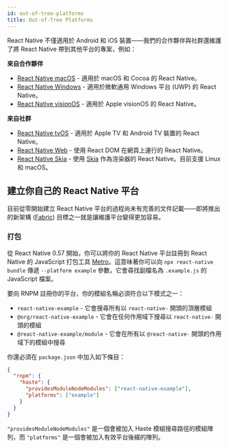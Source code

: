 ```yaml
---
id: out-of-tree-platforms
title: Out-of-Tree Platforms
---
```


React Native 不僅適用於 Android 和 iOS 裝置——我們的合作夥伴與社群還維護了將 React Native 帶到其他平台的專案，例如：

**來自合作夥伴**

- [React Native macOS](https://github.com/microsoft/react-native-macos) - 適用於 macOS 和 Cocoa 的 React Native。
- [React Native Windows](https://github.com/microsoft/react-native-windows) - 適用於微軟通用 Windows 平台 (UWP) 的 React Native。
- [React Native visionOS](https://github.com/callstack/react-native-visionos) - 適用於 Apple visionOS 的 React Native。

**來自社群**

- [React Native tvOS](https://github.com/react-native-tvos/react-native-tvos) - 適用於 Apple TV 和 Android TV 裝置的 React Native。
- [React Native Web](https://github.com/necolas/react-native-web) - 使用 React DOM 在網頁上運行的 React Native。
- [React Native Skia](https://github.com/react-native-skia/react-native-skia) - 使用 [Skia](https://skia.org/) 作為渲染器的 React Native。目前支援 Linux 和 macOS。

## 建立你自己的 React Native 平台

目前從零開始建立 React Native 平台的過程尚未有完善的文件記載——即將推出的新架構 ([Fabric](/blog/2018/06/14/state-of-react-native-2018)) 目標之一就是讓維護平台變得更加容易。

### 打包

從 React Native 0.57 開始，你可以將你的 React Native 平台註冊到 React Native 的 JavaScript 打包工具 [Metro](https://metrobundler.dev/)。這意味著你可以向 `npx react-native bundle` 傳遞 `--platform example` 參數，它會尋找副檔名為 `.example.js` 的 JavaScript 檔案。

要向 RNPM 註冊你的平台，你的模組名稱必須符合以下模式之一：

- `react-native-example` - 它會搜尋所有以 `react-native-` 開頭的頂層模組
- `@org/react-native-example` - 它會在任何作用域下搜尋以 `react-native-` 開頭的模組
- `@react-native-example/module` - 它會在所有以 `@react-native-` 開頭的作用域下的模組中搜尋

你還必須在 `package.json` 中加入如下條目：

```json
{
  "rnpm": {
    "haste": {
      "providesModuleNodeModules": ["react-native-example"],
      "platforms": ["example"]
    }
  }
}
```

`"providesModuleNodeModules"` 是一個會被加入 Haste 模組搜尋路徑的模組陣列，而 `"platforms"` 是一個會被加入有效平台後綴的陣列。